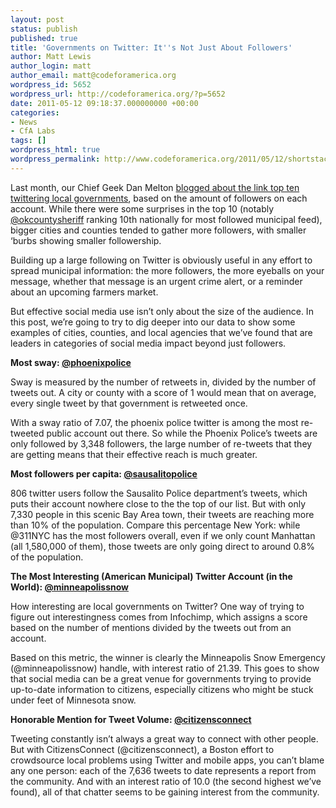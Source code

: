 ```yaml
---
layout: post
status: publish
published: true
title: 'Governments on Twitter: It''s Not Just About Followers'
author: Matt Lewis
author_login: matt
author_email: matt@codeforamerica.org
wordpress_id: 5652
wordpress_url: http://codeforamerica.org/?p=5652
date: 2011-05-12 09:18:37.000000000 +00:00
categories:
- News
- CfA Labs
tags: []
wordpress_html: true
wordpress_permalink: http://www.codeforamerica.org/2011/05/12/shortstack-its-not-just-about-followers/
---
```


<p>Last month, our Chief Geek Dan Melton <a href="http://codeforamerica.org/2011/04/19/shortstack-the-top-twittering-cities-counties/">blogged about the link top ten twittering local governments</a>, based on the amount of followers on each account. While there were some surprises in the top 10 (notably <a href="http://twitter.com/#!/okcountysheriff">@okcountysheriff</a> ranking 10th nationally for most followed municipal feed), bigger cities and counties tended to gather more followers, with smaller ‘burbs showing smaller followership.</p>
<p>Building up a large following on Twitter is obviously useful in any effort to spread municipal information: the more followers, the more eyeballs on your message, whether that message is an urgent crime alert, or a reminder about an upcoming farmers market.</p>
<p>But effective social media use isn’t only about the size of the audience. In this post, we’re going to try to dig deeper into our data to show some examples of cities, counties, and local agencies that we’ve found that are leaders in categories of social media impact beyond just followers.</p>
<p><strong>Most sway: <a href="http://twitter.com/#!/phoenixpolice">@phoenixpolice</a></strong></p>
<p>Sway is measured by the number of retweets in, divided by the number of tweets out. A city or county with a score of 1 would mean that on average, every single tweet by that government is retweeted once.</p>
<p>With a sway ratio of 7.07, the phoenix police twitter is among the most re-tweeted public account out there. So while the Phoenix Police’s tweets are only followed by 3,348 followers, the large number of re-tweets that they are getting means that their effective reach is much greater.</p>
<p><strong>Most followers per capita: <a href="http://twitter.com/#!/SausalitoPolice">@sausalitopolice</a></strong></p>
<p>806 twitter users follow the Sausalito Police department’s tweets, which puts their account nowhere close to the the top of our list. But with only 7,330 people in this scenic Bay Area town, their tweets are reaching more than 10% of the population. Compare this percentage New York: while @311NYC has the most followers overall, even if we only count Manhattan (all 1,580,000 of them), those tweets are only going direct to around 0.8% of the population.</p>
<p><strong>The Most Interesting (American Municipal) Twitter Account (in the World): <a href="http://twitter.com/#!/minneapolissnow">@minneapolissnow</a></strong></p>
<p>How interesting are local governments on Twitter? One way of trying to figure out interestingness comes from Infochimp, which assigns a score based on the number of mentions divided by the tweets out from an account.</p>
<p>Based on this metric, the winner is clearly the Minneapolis Snow Emergency (@minneapolissnow) handle, with interest ratio of 21.39. This goes to show that social media can be a great venue for governments trying to provide up-to-date information to citizens, especially citizens who might be stuck under feet of Minnesota snow.</p>
<p><strong>Honorable Mention for Tweet Volume: <a href="http://twitter.com/#!/citizensconnect">@citizensconnect</a></strong></p>
<p><strong></strong>Tweeting constantly isn’t always a great way to connect with other people. But with CitizensConnect (@citizensconnect), a Boston effort to crowdsource local problems using Twitter and mobile apps, you can’t blame any one person: each of the 7,636 tweets to date represents a report from the community. And with an interest ratio of 10.0 (the second highest we’ve found), all of that chatter seems to be gaining interest from the community.</p>
